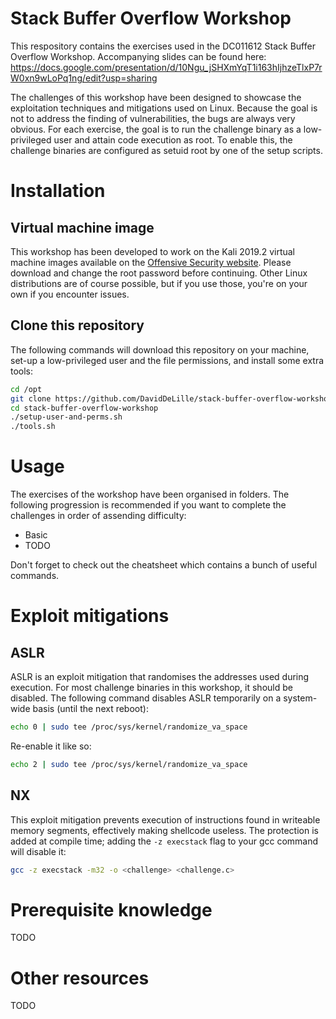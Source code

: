 # Stack Buffer Overflow Workshop
This respository contains the exercises used in the DC011612 Stack Buffer Overflow Workshop.
Accompanying slides can be found here: https://docs.google.com/presentation/d/10Ngu_jSHXmYqT1i163hIjhzeTlxP7rW0xn9wLoPq1ng/edit?usp=sharing

The challenges of this workshop have been designed to showcase the exploitation techniques and mitigations used on Linux. Because the goal is not to address the finding of vulnerabilities, the bugs are always very obvious. For each exercise, the goal is to run the challenge binary as a low-privileged user and attain code execution as root. To enable this, the challenge binaries are configured as setuid root by one of the setup scripts.

# Installation
## Virtual machine image
This workshop has been developed to work on the Kali 2019.2 virtual machine images available on the [Offensive Security website](https://www.offensive-security.com/kali-linux-vm-vmware-virtualbox-image-download/). Please download and change the root password before continuing. Other Linux distributions are of course possible, but if you use those, you're on your own if you encounter issues.

## Clone this repository
The following commands will download this repository on your machine, set-up a low-privileged user and the file permissions, and install some extra tools:
``` bash
cd /opt
git clone https://github.com/DavidDeLille/stack-buffer-overflow-workshop
cd stack-buffer-overflow-workshop
./setup-user-and-perms.sh
./tools.sh
```

# Usage
The exercises of the workshop have been organised in folders. The following progression is recommended if you want to complete the challenges in order of assending difficulty:

* Basic
* TODO

Don't forget to check out the cheatsheet which contains a bunch of useful commands.

# Exploit mitigations
## ASLR
ASLR is an exploit mitigation that randomises the addresses used during execution. For most challenge binaries in this workshop, it should be disabled. The following command disables ASLR temporarily on a system-wide basis (until the next reboot):
``` bash
echo 0 | sudo tee /proc/sys/kernel/randomize_va_space
```
Re-enable it like so:
```bash
echo 2 | sudo tee /proc/sys/kernel/randomize_va_space
```

## NX
This exploit mitigation prevents execution of instructions found in writeable memory segments, effectively making shellcode useless. The protection is added at compile time; adding the ```-z execstack``` flag to your gcc command will disable it:
```bash
gcc -z execstack -m32 -o <challenge> <challenge.c>
```

# Prerequisite knowledge
TODO

# Other resources
TODO
